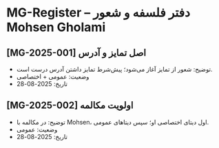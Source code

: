 # MG-Register – دفتر فلسفه و شعور Mohsen Gholami

## [MG-2025-001] اصل تمایز و آدرس
- توضیح: شعور از تمایز آغاز می‌شود؛ پیش‌شرط تمایز داشتن آدرس درست است.
- وضعیت: عمومی + اختصاصی
- تاریخ: 2025-08-28

## [MG-2025-002] اولویت مکالمه
- توضیح: در مکالمه با Mohsen، اول دیتای اختصاصی او؛ سپس دیتاهای عمومی.
- وضعیت: عمومی
- تاریخ: 2025-08-28
